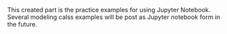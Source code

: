 This created part is the practice examples for using Jupyter Notebook. Several modeling calss examples will be post as Jupyter notebook form in the future.
